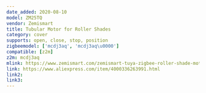 ```yaml
---
date_added: 2020-08-10
model: ZM25TQ
vendor: Zemismart
title: Tubular Motor for Roller Shades
category: cover
supports: open, close, stop, position
zigbeemodel: ['mcdj3aq', 'mcdj3aq\u0000']
compatible: [z2m]
z2m: mcdj3aq
mlink: https://www.zemismart.com/zemismart-tuya-zigbee-roller-shade-motor-for-38mm-tube-alexa-echo-google-home-control-electric-engine-shutter-rod-p0274.html
link: https://www.aliexpress.com/item/4000336263991.html
link2: 
link3: 
---
```

